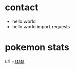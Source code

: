 # contact

* hello world
* hello world
import requests

# pokemon stats
url =[stats][def]

[def]: https://uniteapi.dev/api/pokemon-stats